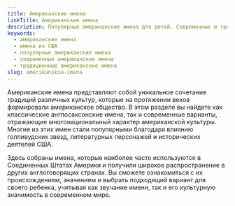 ```yaml
---
title: Американские имена
linkTitle: Американские имена
description: Популярные американские имена для детей. Современные и традиционные варианты из США с их значениями и происхождением.
keywords:
  - американские имена
  - имена из США
  - популярные американские имена
  - современные американские имена
  - традиционные американские имена
slug: amerikanskie-imena
---
```


Американские имена представляют собой уникальное сочетание традиций различных культур, которые на протяжении веков формировали американское общество. В этом разделе вы найдете как классические англосаксонские имена, так и современные варианты, отражающие многонациональный характер американской культуры. Многие из этих имен стали популярными благодаря влиянию голливудских звезд, литературных персонажей и исторических деятелей США.

Здесь собраны имена, которые наиболее часто используются в Соединенных Штатах Америки и получили широкое распространение в других англоговорящих странах. Вы сможете ознакомиться с их происхождением, значением и выбрать подходящий вариант для своего ребенка, учитывая как звучание имени, так и его культурную значимость в современном мире.
